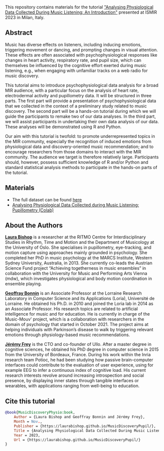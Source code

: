 This repository contains materials for the tutorial ["Analysing Physiological Data Collected During Music Listening: An Introduction"](https://ismir2023.ismir.net/tutorials/#1-analysing-physiological-data-collected-during-music-listening-an-introduction) presented at ISMIR 2023 in Milan, Italy.

## Abstract

Music has diverse effects on listeners, including inducing emotions, triggering movement or dancing, and prompting changes in visual attention. These effects are often associated with psychophysiological responses like changes in heart activity, respiratory rate, and pupil size, which can themselves be influenced by the cognitive effort exerted during music listening, e.g., when engaging with unfamiliar tracks on a web radio for music discovery.

This tutorial aims to introduce psychophysiological data analysis for a broad MIR audience, with a particular focus on the analysis of heart rate, electrodermal activity and pupillometry data. It will be structured in three parts. The first part will provide a presentation of psychophysiological data that we collected in the context of a preliminary study related to music discovery. The second part will be a hands-on tutorial during which we will guide the participants to remake two of our data analyses. In the third part, we will assist participants in undertaking their own data analysis of our data. These analyses will be demonstrated using R and Python.

Our aim with this tutorial is twofold: to promote underrepresented topics in the MIR community, especially the recognition of induced emotions from physiological data and discovery-oriented music recommendation; and to encourage researchers from those domains to interact with the MIR community. The audience we target is therefore relatively large. Participants should, however, possess sufficient knowledge of R and/or Python and standard statistical analysis methods to participate in the hands-on parts of the tutorial.

## Materials

* The full dataset can be found [here](https://homepages.loria.fr/gbonnin/ismir-tutorial/)
* [Analysing Physiological Data Collected during Music Listening: Pupillometry (Colab)](https://colab.research.google.com/github/laurabishop/MusicDiscoveryPupil/blob/main/MusicDiscoveryPhysiology.ipynb)

## About the Authors

[**Laura Bishop**](http://lbishop.ca) is a researcher at the RITMO Centre for Interdisciplinary Studies in Rhythm, Time and Motion and the Department of Musicology at the University of Oslo. She specialises in pupillometry, eye-tracking, and motion capture using approaches mainly grounded in psychology. She completed her PhD in music psychology at the MARCS Institute, Western Sydney University, Australia, in 2013. She currently co-leads the Austrian Science Fund project “Achieving togetherness in music ensembles” in collaboration with the University for Music and Performing Arts Vienna (mdw), which investigates physiological and body motion coordination in ensemble playing.

[**Geoffray Bonnin**](https://members.loria.fr/GBonnin/) is an Associate Professor at the Lorraine Research Laboratory in Computer Science and its Applications (Loria), Université de Lorraine. He obtained his Ph.D. in 2010 and joined the Loria lab in 2014 as an Associate Professor. His research topics are related to artificial intelligence for music and for education. He is currently in charge of the Music-Mouv’ project, which is a collaboration with researchers in the domain of psychology that started in October 2021. The project aims at helping individuals with Parkinson’s disease to walk by triggering relevant emotions through physiology-based music recommendations.

[**Jérémy Frey**](http://phd.jfrey.info) is the CTO and co-founder of Ullo. After a master degree in cognitive sciences, he obtained his PhD degree in computer science in 2015 from the University of Bordeaux, France. During his work within the Inria research team Potioc, he had been studying how passive brain-computer interfaces could contribute to the evaluation of user experience, using for example EEG to infer a continuous index of cognitive load. His current research interests revolve around increasing introspection and social presence, by displaying inner states through tangible interfaces or wearables, with applications ranging from well-being to education.


## Cite this tutorial

```bibtex
@book{MusicDiscoveryPhysio:book,
    Author = {Laura Bishop and Geoffray Bonnin and Jérémy Frey},
    Month = Nov.,
    Publisher = {https://laurabishop.github.io/MusicDiscoveryPupil/},
    Title = {Analysing Physiological Data Collected During Music Listening: An Introduction},
    Year = 2023,
    Url = {https://laurabishop.github.io/MusicDiscoveryPupil/}
}
```
